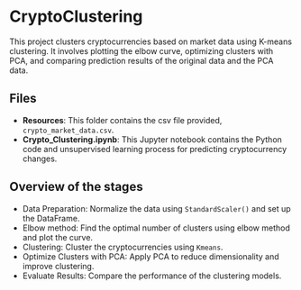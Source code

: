 # CryptoClustering
This project clusters cryptocurrencies based on market data using K-means clustering. It involves plotting the elbow curve, optimizing clusters with PCA, and comparing prediction results of the original data and the PCA data.

## Files

- **Resources**: This folder contains the csv file provided, `crypto_market_data.csv`.
- **Crypto_Clustering.ipynb**: This Jupyter notebook contains the Python code and unsupervised learning process for predicting cryptocurrency changes.

## Overview of the stages

* Data Preparation: Normalize the data using `StandardScaler()` and set up the DataFrame.
* Elbow method: Find the optimal number of clusters using elbow method and plot the curve.
* Clustering: Cluster the cryptocurrencies using `Kmeans`.
* Optimize Clusters with PCA: Apply PCA to reduce dimensionality and improve clustering.
* Evaluate Results: Compare the performance of the clustering models.
